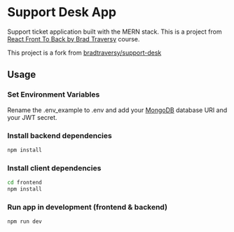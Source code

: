 # Support Desk App

Support ticket application built with the MERN stack. This is a project from [React Front To Back by Brad Traversy](https://www.udemy.com/course/react-front-to-back-2022/?referralCode=4A622C7E48DB66154114) course.

This project is a fork from [bradtraversy/support-desk](https://github.com/bradtraversy/support-desk)

## Usage

### Set Environment Variables

Rename the .env_example to .env and add your [MongoDB](https://www.mongodb.com/) database URI and your JWT secret.

### Install backend dependencies

```bash
npm install
```

### Install client dependencies

```bash
cd frontend
npm install
```

### Run app in development (frontend & backend)

```bash
npm run dev
```
